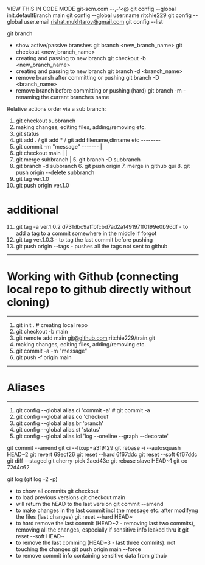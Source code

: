 VIEW THIS IN CODE MODE
git-scm.com
--,-'<@
git config --global init.defaultBranch main
git config --global user.name ritchie229
git config --global user.email rishat.mukhtarov@gmail.com
git config --list


git branch
  - show active/passive branshes
git branch <new_branch_name>
git checkout <new_branch_name>
  - creating and passing to new branch
git checkout -b <new_branch_name>
  - creating and passing to new branch
git branch -d <branch_name>
  - remove bransh after committing or pushing
git branch -D <branch_name>
  - remove branch before committing or pushing (hard)
git branch -m <name> - renaming the current branches name

Relative actions order via a sub branch:

1. git checkout subbranch
2. making changes, editing files, adding/removing etc.
3. git status
4. git add . / git add * / git add filename,dirname etc   --------
5. git commit -m "message"   -------				  |
6. git checkout main                |				  |
7. git merge subbranch              |				  5. git branch -D subbranch
8. git branch -d subbranch	        6. git push origin
				                            7. merge in github gui 
                                    8. git push origin --delete subbranch
9. git tag ver.1.0
10. git push origin ver.1.0

# additional
11. git tag -a ver.1.0.2 d731dbc9affbfcbd7ad2a149197ff0199e0b96df - to add a tag to a commit somewhere in the middle if forgot
12. git tag ver.1.0.3 - to tag the last commit before pushing
13. git push origin --tags   - pushes all the tags not sent to github

------------------
# Working with Github (connecting local repo to github directly without cloning)
------------------
1. git init . # creating local repo
2. git checkout -b main
3. git remote add main git@github.com:ritchie229/train.git
4. making changes, editing files, adding/removing etc.
5. git commit -a -m "message"
6. git push -f origin main
------------------ 
# Aliases
__________________
1. git config --global alias.ci 'commit -a' # git commit -a
2. git config --global alias.co 'checkout'
3. git config --global alias.br 'branch'
4. git config --global alias.st 'status'
5. git config --global alias.lol 'log --oneline --graph --decorate'

git commit --amend
git ci --fixup=a3f9129
git rebase -i --autosquash HEAD~2
git revert 69ecf26
git reset --hard 6f67ddc
git reset --soft 6f67ddc
git diff --staged
git cherry-pick 2aed43e
git rebase slave HEAD~1
git co 72d4c62




git log (git log -2 -p)
  - to chow all commits
git checkout <hash from git log>
  - to load previous versions
git checkout main
  - will return the hEAD to the last version
git commit --amend
  - to make changes in the last commit incl the message etc. after modifyng the files (last changes)
git reset --hard HEAD~
  - to hard remove the last commit (HEAD~2 - removing last two commits), removing all the changes, especially if sensitive info leaked thru it
git reset --soft HEAD~
  - to remove the last comming (HEAD~3 - last three commits). not touching the changes
git push origin main --force
  - to remove commit info containing sensitive data from github
